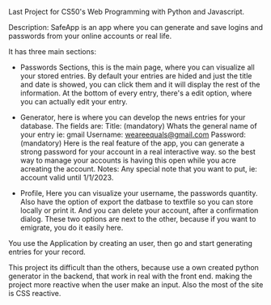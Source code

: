 Last Project for CS50's Web Programming with Python and Javascript.

Description:
SafeApp is an app where you can generate and save logins and passwords from your online accounts or real life.

It has three main sections:

- Passwords Sections, this is the main page, where you can visualize all your stored entries.
  By default your entries are hided and just the title and date is showed, you can click them and it will display the rest of the information.
  At the bottom of every entry, there's a edit option, where you can actually edit your entry.

- Generator, here is where you can develop the news entries for your database. The fields are:
  Title: (mandatory) Whats the general name of your entry ie: gmail
  Username: weareequals@gmail.com
  Password: (mandatory) Here is the real feature of the app, you can generate a strong password for your account in a real interactive way. so the best way to manage your accounts is having this open while you acre acreating the account.
  Notes: Any special note that you want to put, ie: account valid until 1/1/2023.

- Profile, Here you can visualize your username, the passwords quantity.
  Also have the option of export the datbase to textfile so you can store locally or print it.
  And you can delete your account, after a confirmation dialog.
  These two options are next to the other, because if you want to emigrate, you do it easily here.

You use the Application by creating an user, then go and start generating entries for your record.

This project its difficult than the others, because use a own created python generator in the backend, that work in real
with the front end. making the project more reactive when the user make an input. Also the most of the site is CSS reactive.

[comment]: <> (cualquier otra informacion)
